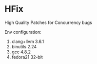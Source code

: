 # HFix
High Quality Patches for Concurrency bugs

Env configuration:
1. clang+llvm 3.6.1
2. binutils 2.24
3. gcc 4.8.2
4. fedora21 32-bit
